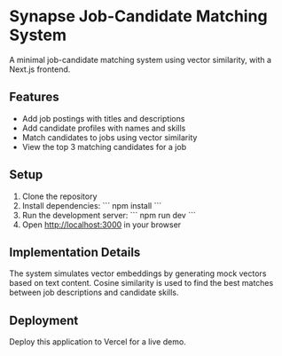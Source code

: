 # Synapse Job-Candidate Matching System

A minimal job-candidate matching system using vector similarity, with a Next.js frontend.

## Features

- Add job postings with titles and descriptions
- Add candidate profiles with names and skills
- Match candidates to jobs using vector similarity
- View the top 3 matching candidates for a job

## Setup

1. Clone the repository
2. Install dependencies:
   \`\`\`
   npm install
   \`\`\`
3. Run the development server:
   \`\`\`
   npm run dev
   \`\`\`
4. Open [http://localhost:3000](http://localhost:3000) in your browser

## Implementation Details

The system simulates vector embeddings by generating mock vectors based on text content. Cosine similarity is used to find the best matches between job descriptions and candidate skills.

## Deployment

Deploy this application to Vercel for a live demo.

